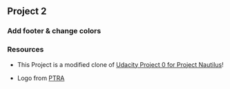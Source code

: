 ## Project 2 

### Add footer & change colors



### Resources

* This Project is a modified clone of [Udacity Project 0 for Project Nautilus](https://github.com/udacity/project-nautilus-project-0)!


* Logo from 
[PTRA](https://pixabay.com/en/logo-origami-bird-flying-blue-1913689/)
